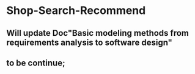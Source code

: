 # Shop-Search-Recommend
## Will update Doc"Basic modeling methods from requirements analysis to software design"
## to be continue;
